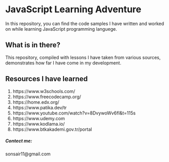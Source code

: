 <h1>JavaScript Learning Adventure</h1>

<p>In this repository, you can find the code samples I have written and worked on while learning JavaScript programming languege.
</p>
<h2>What is in there?</h2>

<p>This repository, compiled with lessons I have taken from various sources, demonstrates how far I have come in my development.
</p>

<h2>Resources I have learned</h2>

<ol>
  <li>https://www.w3schools.com/</li>
  <li>https://www.freecodecamp.org/</li>
  <li>https://home.edx.org/</li>
  <li>https://www.patika.dev/tr</li>
  <li>https://www.youtube.com/watch?v=8DvywoWv6fI&t=115s</li>
  <li>https://www.udemy.com</li>
  <li>https://www.kodlama.io/</li>
  <li>https://www.btkakademi.gov.tr/portal</li>
</ol>


<h5>Contect me:</h5> 
 <p>sonsair11@gmail.com</p> 
  
